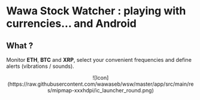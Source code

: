 # Wawa Stock Watcher : playing with currencies... and Android


## What ?

Monitor **ETH**, **BTC** and **XRP**, select your convenient frequencies and define alerts (vibrations / sounds).
<div style="text-align:center">![Icon](https://raw.githubusercontent.com/wawaseb/wsw/master/app/src/main/res/mipmap-xxxhdpi/ic_launcher_round.png)</div>
